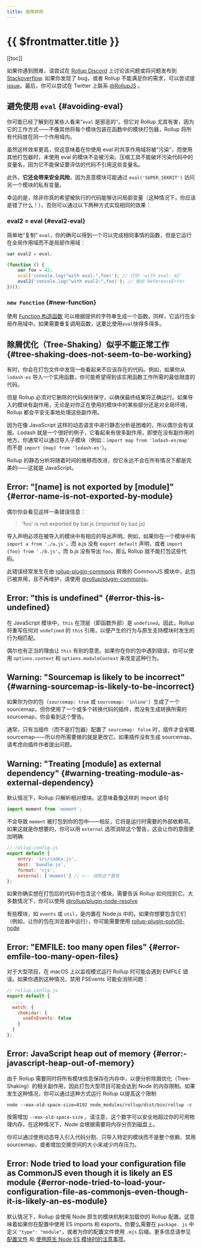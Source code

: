 ```yaml
---
title: 故障排除
---
```


# {{ $frontmatter.title }}

[[toc]]

如果你遇到困难，请尝试在 [Rollup Discord](https://is.gd/rollup_chat) 上讨论该问题或将问题发布到 [Stackoverflow](https://stackoverflow.com/questions/tagged/rollupjs). 如果你发现了 bug，或者 Rollup 不能满足你的需求，可以尝试提 [issue](https://github.com/rollup/rollup/issues)。最后，你可以尝试在 Twitter 上联系 [@RollupJS](https://twitter.com/RollupJS) 。

## 避免使用 `eval` {#avoiding-eval}

你可能已经了解到在某些人看来“`eval` 是邪恶的”。但它对 Rollup 尤其有害，因为它的工作方式——不像其他将每个模块包装在函数中的模块打包器，Rollup 将所有代码放在同一个作用域内。

虽然这样效率更高，但这意味着在你使用 eval 时共享作用域将被“污染”，而使用其他打包器时，未使用 eval 的模块不会被污染。压缩工具不能破坏污染代码中的变量名，因为它不能保证要评估的代码不引用这些变量名。

此外，**它还会带来安全风险**，因为恶意模块可能通过 `eval('SUPER_SEKRIT')` 访问另一个模块的私有变量。

幸运的是，除非你真的希望被执行的代码能够访问局部变量（这种情况下，你应该是错了什么！），否则可以通过以下两种方式实现相同的效果：

### eval2 = eval {#eval2-eval}

简单地“复制” `eval`，你的确可以得到一个可以完成相同事情的函数，但是它运行在全局作用域而不是局部作用域：

```js
var eval2 = eval;

(function () {
	var foo = 42;
	eval('console.log("with eval:",foo)'); // 打印 'with eval: 42'
	eval2('console.log("with eval2:",foo)'); // 抛出 ReferenceError
})();
```

### `new Function` {#new-function}

使用 [Function 构造函数](https://developer.mozilla.org/zh-CN/docs/Web/JavaScript/Reference/Global_Objects/Function) 可以根据提供的字符串生成一个函数。同样，它运行在全局作用域中。如果需要重复调用函数，这要比使用`eval`快得多得多。

## 除屑优化（Tree-Shaking）似乎不能正常工作 {#tree-shaking-does-not-seem-to-be-working}

有时，你会在打包文件中发现一些看起来不应该存在的代码。例如，如果你从 `lodash-es` 导入一个实用函数，你可能希望得到该实用函数工作所需的最低限度的代码。

但是 Rollup 必须对它删除的代码保持保守，以确保最终结果将正确运行。如果导入的模块有副作用，无论是对你正在使用的模块中的某些部分还是对全局环境，Rollup 都会平安无事地处理这些副作用。

因为在像 JavaScript 这样的动态语言中进行静态分析是困难的，所以偶尔会有误报。Lodash 就是一个很好的例子，它看起来有很多副作用，即使在没有副作用的地方。你通常可以通过导入子模块（例如：`import map from 'lodash-es/map'` 而不是 `import {map} from 'lodash-es'`）。

Rollup 的静态分析将随着时间的推移而改进，但它永远不会在所有情况下都是完美的——这就是 JavaScript。

## Error: "[name] is not exported by [module]" {#error-name-is-not-exported-by-module}

偶尔你会看见这样一条错误信息：

> 'foo' is not exported by bar.js (imported by baz.js)

导入声明必须在被导入的模块中有相应的导出声明。例如，如果你在一个模块中有 `import a from './a.js'`，而 a.js 没有 `export default` 声明，或者 `import {foo} from './b.js'`，而 b.js 没有导出 `foo`，那么 Rollup 就不能打包这些代码。

此错误经常发生在由 [rollup-plugin-commonjs](https://github.com/rollup/rollup-plugin-commonjs) 转换的 CommonJS 模块中，此包已被弃用，且不再维护，请使用 [@rollup/plugin-commonjs](https://github.com/rollup/plugins/tree/master/packages/commonjs#custom-named-exports)。

## Error: "this is undefined" {#error-this-is-undefined}

在 JavaScript 模块中，`this` 在顶层（即函数外部）是 `undefined`。因此，Rollup 将重写任何对 `undefined` 的 `this` 引用，以便产生的行为与原生支持模块时发生的行为相匹配。

偶尔也有正当的理由让 `this` 有别的意思。如果你在你的包中遇到错误，你可以使用 `options.context` 和 `options.moduleContext` 来改变这种行为。

## Warning: "Sourcemap is likely to be incorrect" {#warning-sourcemap-is-likely-to-be-incorrect}

如果你为你的包（`sourcemap: true` 或 `sourcemap: 'inline'`）生成了一个 sourcemap，但你使用了一个或多个转换代码的插件，而没有生成转换所需的 sourcemap，你会看到这个警告。

通常，只有当插件（而不是打包器）配置了 `sourcemap: false` 时，插件才会省略 sourcemap——所以你所需要做的就是更改它。如果插件没有生成 sourcemap，请考虑向插件作者提出问题。

## Warning: "Treating [module] as external dependency" {#warning-treating-module-as-external-dependency}

默认情况下，Rollup 只解析相对模块。这意味着像这样的 import 语句

```js
import moment from 'moment';
```

不会导致 `moment` 被打包到你的包中——相反，它将是运行时需要的外部依赖项。如果这就是你想要的，你可以用 `external` 选项消除这个警告，这会让你的意图更加明确:

```js
// rollup.config.js
export default {
	entry: 'src/index.js',
	dest: 'bundle.js',
	format: 'cjs',
	external: ['moment'] // <-- 消除这个警告
};
```

如果你确实想在打包后的代码中包含这个模块，需要告诉 Rollup 如何找到它。大多数情况下，你可以使用 [@rollup/plugin-node-resolve](https://github.com/rollup/plugins/tree/master/packages/node-resolve)

有些模块，如 `events` 或 `util`，是内置在 Node.js 中的。如果你想要包含它们（例如，让你的包在浏览器中运行），你可能需要使用 [rollup-plugin-polyfill-node](https://github.com/FredKSchott/rollup-plugin-polyfill-node)

## Error: "EMFILE: too many open files" {#error-emfile-too-many-open-files}

对于大型项目，在 macOS 上以监视模式运行 Rollup 时可能会遇到 EMFILE 错误。如果你遇到这种情况，禁用 FSEvents 可能会消除问题：

```js
// rollup.config.js
export default {
  ...,
  watch: {
    chokidar: {
      useFsEvents: false
    }
  }
};
```

## Error: JavaScript heap out of memory {#error:-javascript-heap-out-of-memory}

由于 Rollup 需要同时将所有模块信息保存在内存中，以便分析除屑优化（Tree-Shaking）的相关副作用，因此打包大型项目可能会达到 Node 的内存限制。如果发生这种情况，你可以通过这种方式运行 Rollup 以提高这个限制

```shell
node --max-old-space-size=8192 node_modules/rollup/dist/bin/rollup -c
```

按需增加 `--max-old-space-size` 。请注意，这个数字可以安全地超过你的可用物理内存。在这种情况下，Node 会根据需要将内存分页到磁盘上。

你可以通过使用动态导入引入代码分割、只导入特定的模块而不是整个依赖、禁用 sourcemap，或者增加交换空间的大小来减少内存压力。

## Error: Node tried to load your configuration file as CommonJS even though it is likely an ES module {#error-node-tried-to-load-your-configuration-file-as-commonjs-even-though-it-is-likely-an-es-module}

默认情况下，Rollup 会使用 Node 原生的模块机制来加载你的 Rollup 配置。这意味着如果你在配置中使用 ES imports 和 exports，你要么需要在 `package. js` 中定义 `"type": "module"`，或者为你的配置文件使用 `.mjs` 后缀。更多信息请参见 [配置文件](../command-line-interface/index.md#configuration-files) 和 [使用原生 Node ES 模块时的注意事项](../command-line-interface/index.md#caveats-when-using-native-node-es-modules)。
